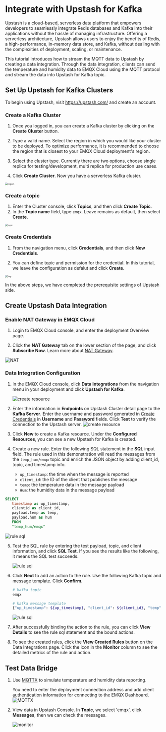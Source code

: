 # Integrate with Upstash for Kafka

Upstash is a cloud-based, serverless data platform that empowers developers to seamlessly integrate Redis databases and Kafka into their applications without the hassle of managing infrastructure. Offering a serverless architecture, Upstash allows users to enjoy the benefits of Redis, a high-performance, in-memory data store, and Kafka, without dealing with the complexities of deployment, scaling, or maintenance.

This tutorial introduces how to stream the MQTT data to Upstash by creating a data integration. Through the data integration, clients can send the temperature and humidity data to EMQX Cloud using the MQTT protocol and stream the data into Upstash for Kafka topic. 


## Set Up Upstash for Kafka Clusters
To begin using Upstash, visit https://upstash.com/ and create an account. 

### Create a Kafka Cluster
1. Once you logged in, you can create a Kafka cluster by clicking on the **Create Cluster** button.

2. Type a valid name. Select the region in which you would like your cluster to be deployed. To optimize performance, it is recommended to choose the region that is closest to your EMQX Cloud deployment's region.

3. Select the cluster type. Currently there are two options, choose single replica for testing/development, multi replica for production use cases.

4. Click **Create Cluster**. Now you have a serverless Kafka cluster.

<img src="./_assets/upstash_kafka_01.png" alt="region" style="zoom:50%;" />

### Create a topic

1. Enter the Cluster console, click **Topics**, and then click **Create Topic**.
2. In the **Topic name** field, type `emqx`. Leave remains as default, then select **Create**.

<img src="./_assets/upstash_kafka_02.png" alt="topic" style="zoom: 50%;" />

### Create Credentials

1. From the navigation menu, click **Credentials**, and then click **New Credentials**.

2. You can define topic and permission for the credential. In this tutorial, we leave the configuration as defalut and click **Create**.

<img src="./_assets/upstash_kafka_03.png" alt="key" style="zoom: 50%;" />

In the above steps, we have completed the prerequisite settings of Upstash side.

## Create Upstash Data Integration

### Enable NAT Gateway in EMQX Cloud

1. Login to EMQX Cloud console, and enter the deployment Overview page.

2. Click the **NAT Gateway** tab on the lower section of the page, and click **Subscribe Now**. Learn more about [NAT Gateway](../vas/nat-gateway.md).

![NAT](./_assets/public_nat.png)

### Data Integration Configuration

1. In the EMQX Cloud console, click **Data Integrations** from the navigation menu in your deployment and click **Upstash for Kafka**.

   ![create resource](./_assets/upstash_kafka_04.png)


2. Enter the information in **Endpoints** on Upstash Cluster detail page to the **Kafka Server**. Enter the username and password generated in [Create Credentials](#create-credentials) in **Username** and **Password** fields. Click **Test** to verify the connection to the Upstash server.
   ![create resource](./_assets/upstash_kafka_05.png)

3. Click **New** to create a Kafka resource. Under the **Configured Resources**, you can see a new Upstash for Kafka is created.


4. Create a new rule. Enter the following SQL statement in the **SQL** input field. The rule used in this demonstration will read the messages from the `temp_hum/emqx` topic and enrich the JSON object by adding client_id, topic, and timestamp info. 

   - `up_timestamp`: the time when the message is reported
   - `client_id`: the ID of the client that publishes the message
   - `temp`: the temperature data in the message payload
   - `Hum`: the humidity data in the message payload

```sql
SELECT 
   timestamp as up_timestamp, 
   clientid as client_id, 
   payload.temp as temp,
   payload.hum as hum
   FROM
   "temp_hum/emqx"
```
   
   ![rule sql](./_assets/kafka_create_sql.png)

5. Test the SQL rule by entering the test payload, topic, and client information, and click **SQL Test**. If you see the results like the following, it means the SQL test succeeds.

   ![rule sql](./_assets/kafka_create_sql_test.png)

6. Click **Next** to add an action to the rule. Use the following Kafka topic and message template. Click **Confirm**.

   ```bash
   # kafka topic
   emqx
   
   # kafka message template 
   {"up_timestamp": ${up_timestamp}, "client_id": ${client_id}, "temp": ${temp}, "hum": ${hum}}
   ```

   ![rule sql](./_assets/kafka_action.png)

7. After successfully binding the action to the rule, you can click **View Details** to see the rule sql statement and the bound actions.


8. To see the created rules, click the **View Created Rules** button on the Data Integrations page. Click the icon in the **Monitor** column to see the detailed metrics of the rule and action.

## Test Data Bridge

1. Use [MQTTX](https://mqttx.app/) to simulate temperature and humidity data reporting.

   You need to enter the deployment connection address and add client authentication information for connecting to the EMQX Dashboard.
   ![MQTTX](./_assets/upstash_kafka_06.png)

2. View data in Upstash Console. In **Topic**, we select 'emqx', click **Messages**, then we can check the messages.

   ![monitor](./_assets/upstash_kafka_07.png)
